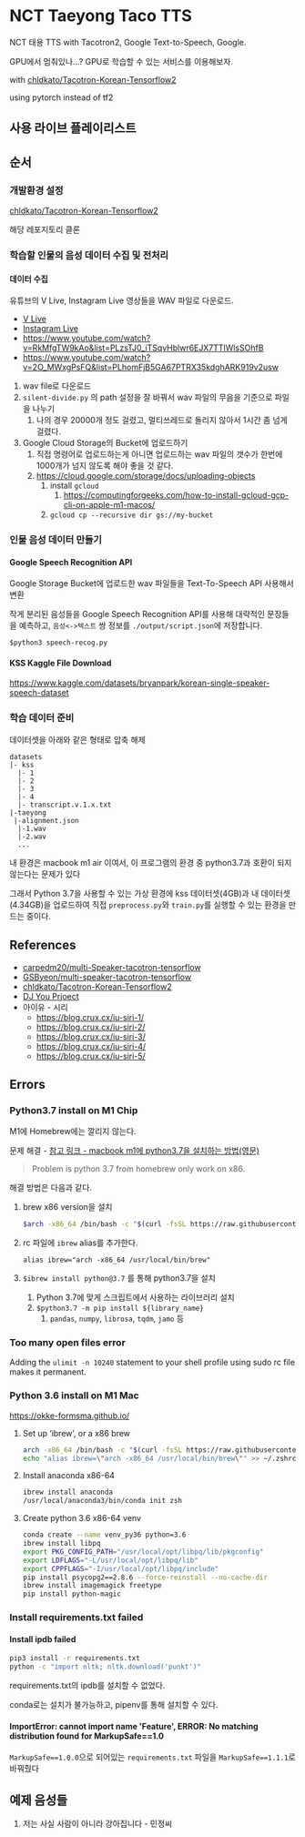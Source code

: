 # NCT Taeyong Taco TTS

NCT 태용 TTS with Tacotron2, Google Text-to-Speech, Google.

GPU에서 멈춰있나...? GPU로 학습할 수 있는 서비스를 이용해보자.

with [chldkato/Tacotron-Korean-Tensorflow2](https://github.com/chldkato/Tacotron-Korean-Tensorflow2)

using pytorch instead of tf2

## 사용 라이브 플레이리스트

## 순서

### 개발환경 설정

[chldkato/Tacotron-Korean-Tensorflow2](https://github.com/chldkato/Tacotron-Korean-Tensorflow2)

해당 레포지토리 클론

### 학습할 인물의 음성 데이터 수집 및 전처리

#### 데이터 수집

유튜브의 V Live, Instagram Live 영상들을 WAV 파일로 다운로드.

* [V Live](https://youtube.com/playlist?list=PLPwEopeBCewQlMIZGGUKyT3yip2GDFJoL)
* [Instagram Live](https://youtube.com/playlist?list=PLA8UnQkZ80qiovpOZlo6N7_J3OYr6CP9H)
* https://www.youtube.com/watch?v=RkMfgTW9kAo&list=PLzsTJ0_iTSqvHblwr6EJX7TTlWlsSOhfB
* https://www.youtube.com/watch?v=2O_MWxgPsFQ&list=PLhomFjB5GA67PTRX35kdghARK919v2usw

1. wav file로 다운로드
2. `silent-divide.py` 의 path 설정을 잘 바꿔서 wav 파일의 무음을 기준으로 파일을 나누기
   1. 나의 경우 20000개 정도 걸렸고, 멀티쓰레드로 돌리지 않아서 1시간 좀 넘게 걸렸다.
3. Google Cloud Storage의 Bucket에 업로드하기
   1. 직접 명령어로 업로드하는게 아니면 업로드하는 wav 파일의 갯수가 한번에 1000개가 넘지 않도록 해야 좋을 것 같다.
   2. <https://cloud.google.com/storage/docs/uploading-objects>
      1. install `gcloud`
         1. <https://computingforgeeks.com/how-to-install-gcloud-gcp-cli-on-apple-m1-macos/>
      2. `gcloud cp --recursive dir gs://my-bucket`

### 인물 음성 데이터 만들기

#### Google Speech Recognition API

Google Storage Bucket에 업로드한 wav 파일들을 Text-To-Speech API 사용해서 변환

작게 분리된 음성들을 Google Speech Recognition API를 사용해 대략적인 문장들을 예측하고, `음성<->텍스트` 쌍 정보를 `./output/script.json`에 저장합니다.

`$python3 speech-recog.py`

#### KSS Kaggle File Download

<https://www.kaggle.com/datasets/bryanpark/korean-single-speaker-speech-dataset>

### 학습 데이터 준비

데이터셋을 아래와 같은 형태로 압축 해제

```text
datasets
|- kss
  |- 1
  |- 2
  |- 3
  |- 4
  |- transcript.v.1.x.txt
|-taeyong
 |-alignment.json
  |-1.wav
  |-2.wav
  ...

```

내 환경은 macbook m1 air 이여서, 이 프로그램의 환경 중 python3.7과 호환이 되지 않는다는 문제가 있다

그래서 Python 3.7을 사용할 수 있는 가상 환경에 kss 데이터셋(4GB)과 내 데이터셋 (4.34GB)을 업로드하여 직접 `preprocess.py`와 `train.py`를 실행할 수 있는 환경을 만드는 중이다.

## References

* [carpedm20/multi-Speaker-tacotron-tensorflow](https://github.com/carpedm20/multi-Speaker-tacotron-tensorflow)
* [GSByeon/multi-speaker-tacotron-tensorflow](https://github.com/GSByeon/multi-speaker-tacotron-tensorflow/blob/master/README_ko.md)
* [chldkato/Tacotron-Korean-Tensorflow2](https://github.com/chldkato/Tacotron-Korean-Tensorflow2)
* [DJ You Prjoect](https://welcome-to-dewy-world.tistory.com/106)
* 아이유 - 시리
  * <https://blog.crux.cx/iu-siri-1/>
  * <https://blog.crux.cx/iu-siri-2/>
  * <https://blog.crux.cx/iu-siri-3/>
  * <https://blog.crux.cx/iu-siri-4/>
  * <https://blog.crux.cx/iu-siri-5/>

## Errors

### Python3.7 install on M1 Chip

M1에 Homebrew에는 깔리지 않는다.

문제 해결 - [참고 링크 - macbook m1에 python3.7을 설치하는 방법(영문)](https://diewland.medium.com/how-to-install-python-3-7-on-macbook-m1-87c5b0fcb3b5)

  > Problem is python 3.7 from homebrew only work on x86.

해결 방법은 다음과 같다.

1. brew x86 version을 설치

    ```bash
    $arch -x86_64 /bin/bash -c "$(curl -fsSL https://raw.githubusercontent.com/Homebrew/install/master/install.sh)"
    ```

2. rc 파일에 `ibrew` alias를 추가한다.

    `alias ibrew="arch -x86_64 /usr/local/bin/brew"`

3. `$ibrew install python@3.7` 를 통해 python3.7을 설치
   1. Python 3.7에 맞게 스크립트에서 사용하는 라이브러리 설치
   2. `$python3.7 -m pip install ${library_name}`
      1. `pandas`, `numpy`, `librosa`, `tqdm`, `jamo` 등

### Too many open files error

Adding the `ulimit -n 10240` statement to your shell profile using sudo rc file makes it permanent.

### Python 3.6 install on M1 Mac

<https://okke-formsma.github.io/>

1. Set up ‘ibrew’, or a x86 brew

    ```sh
    arch -x86_64 /bin/bash -c "$(curl -fsSL https://raw.githubusercontent.com/Homebrew/install/HEAD/install.sh)"
    echo "alias ibrew=\"arch -x86_64 /usr/local/bin/brew\"" >> ~/.zshrc
    ```

2. Install anaconda x86-64

    ```sh
    ibrew install anaconda
    /usr/local/anaconda3/bin/conda init zsh
    ```

3. Create python 3.6 x86-64 venv

    ```sh
    conda create --name venv_py36 python=3.6
    ibrew install libpq
    export PKG_CONFIG_PATH="/usr/local/opt/libpq/lib/pkgconfig"
    export LDFLAGS="-L/usr/local/opt/libpq/lib"
    export CPPFLAGS="-I/usr/local/opt/libpq/include"
    pip install psycopg2==2.8.6 --force-reinstall --no-cache-dir
    ibrew install imagemagick freetype
    pip install python-magic
    ```

### Install requirements.txt failed

#### Install ipdb failed

```sh
pip3 install -r requirements.txt
python -c "import nltk; nltk.download('punkt')"
```

requirements.txt의 ipdb를 설치할 수 없었다.

conda로는 설치가 불가능하고, pipenv를 통해 설치할 수 있다.

#### ImportError: cannot import name 'Feature', ERROR: No matching distribution found for MarkupSafe==1.0

`MarkupSafe==1.0.0`으로 되어있는 `requirements.txt` 파일을 `MarkupSafe==1.1.1`로 바꿔줬다



## 예제 음성들

1. 저는 사실 사람이 아니라 강아집니다 - 민정씨
